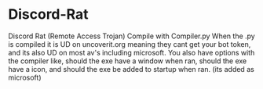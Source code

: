 # Discord-Rat
Discord Rat (Remote Access Trojan)
Compile with Compiler.py
When the .py is compiled it is UD on uncoverit.org meaning they cant get your bot token, and its also UD on most av's including microsoft.
You also have options with the compiler like, should the exe have a window when ran, should the exe have a icon, and should the exe be added to startup when ran. (its added as microsoft)
